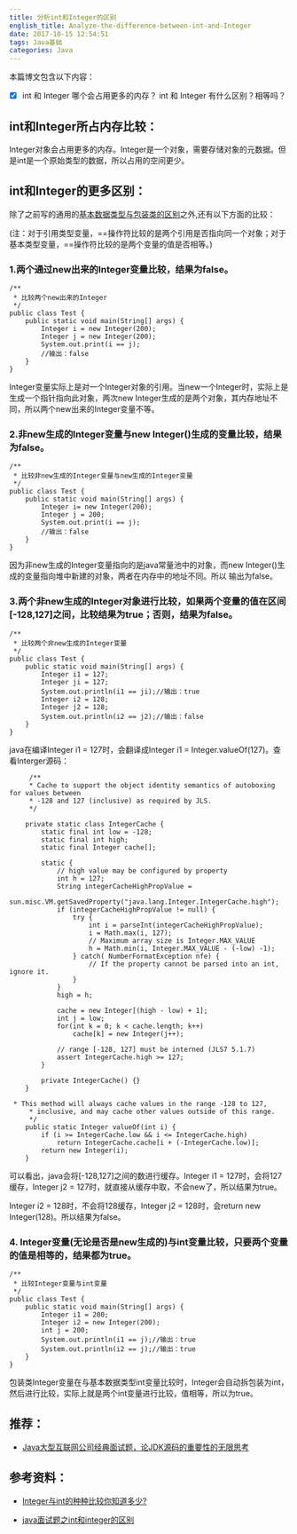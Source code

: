 ```yaml
---
title: 分析int和Integer的区别
english_title: Analyze-the-difference-between-int-and-Integer
date: 2017-10-15 12:54:51
tags: Java基础
categories: Java
---
```

本篇博文包含以下内容：

- [x] int 和 Integer 哪个会占用更多的内存？ int 和 Integer 有什么区别？相等吗？

## int和Integer所占内存比较：
Integer对象会占用更多的内存。Integer是一个对象，需要存储对象的元数据。但是int是一个原始类型的数据，所以占用的空间更少。

## int和Integer的更多区别：
除了之前写的通用的[基本数据类型与包装类的区别](https://amyyanjie.github.io/2017/10/08/Brief-Analysis-on-the-Differences-between-Java-Primitives-and-Wrappers/)之外,还有以下方面的比较：

(注：对于引用类型变量，==操作符比较的是两个引用是否指向同一个对象；对于基本类型变量，==操作符比较的是两个变量的值是否相等。)

### 1.两个通过new出来的Integer变量比较，结果为false。
```
/**
 * 比较两个new出来的Integer
 */
public class Test {
    public static void main(String[] args) {
        Integer i = new Integer(200);
        Integer j = new Integer(200);
        System.out.print(i == j);
        //输出：false
    }
}
```
Integer变量实际上是对一个Integer对象的引用。当new一个Integer时，实际上是生成一个指针指向此对象，两次new Integer生成的是两个对象，其内存地址不同，所以两个new出来的Integer变量不等。

<!--more-->

### 2.非new生成的Integer变量与new Integer()生成的变量比较，结果为false。
```
/**
 * 比较非new生成的Integer变量与new生成的Integer变量
 */
public class Test {
    public static void main(String[] args) {
        Integer i= new Integer(200);
        Integer j = 200;
        System.out.print(i == j);
        //输出：false
    }
}
```
因为非new生成的Integer变量指向的是java常量池中的对象，而new Integer()生成的变量指向堆中新建的对象，两者在内存中的地址不同。所以  输出为false。


### 3.两个非new生成的Integer对象进行比较，如果两个变量的值在区间[-128,127]之间，比较结果为true；否则，结果为false。
```
/**
 * 比较两个非new生成的Integer变量
 */
public class Test {
    public static void main(String[] args) {
        Integer i1 = 127;
        Integer ji = 127;
        System.out.println(i1 == ji);//输出：true
        Integer i2 = 128;
        Integer j2 = 128;
        System.out.println(i2 == j2);//输出：false
    }
}
```
java在编译Integer i1 = 127时，会翻译成Integer i1 = Integer.valueOf(127)。查看Interger源码：
```
     /**
     * Cache to support the object identity semantics of autoboxing for values between
     * -128 and 127 (inclusive) as required by JLS.
     */

    private static class IntegerCache {
        static final int low = -128;
        static final int high;
        static final Integer cache[];

        static {
            // high value may be configured by property
            int h = 127;
            String integerCacheHighPropValue =
                sun.misc.VM.getSavedProperty("java.lang.Integer.IntegerCache.high");
            if (integerCacheHighPropValue != null) {
                try {
                    int i = parseInt(integerCacheHighPropValue);
                    i = Math.max(i, 127);
                    // Maximum array size is Integer.MAX_VALUE
                    h = Math.min(i, Integer.MAX_VALUE - (-low) -1);
                } catch( NumberFormatException nfe) {
                    // If the property cannot be parsed into an int, ignore it.
                }
            }
            high = h;

            cache = new Integer[(high - low) + 1];
            int j = low;
            for(int k = 0; k < cache.length; k++)
                cache[k] = new Integer(j++);

            // range [-128, 127] must be interned (JLS7 5.1.7)
            assert IntegerCache.high >= 127;
        }

        private IntegerCache() {}
    }
```
```
 * This method will always cache values in the range -128 to 127,
     * inclusive, and may cache other values outside of this range.
     */
    public static Integer valueOf(int i) {
        if (i >= IntegerCache.low && i <= IntegerCache.high)
            return IntegerCache.cache[i + (-IntegerCache.low)];
        return new Integer(i);
    }
```
可以看出，java会将[-128,127]之间的数进行缓存。Integer i1 = 127时，会将127缓存，Integer j2 = 127时，就直接从缓存中取，不会new了，所以结果为true。

Integer i2 = 128时，不会将128缓存，Integer j2 = 128时，会return new Integer(128)。所以结果为false。

### 4. Integer变量(无论是否是new生成的)与int变量比较，只要两个变量的值是相等的，结果都为true。
```
/**
 * 比较Integer变量与int变量
 */
public class Test {
    public static void main(String[] args) {
        Integer i1 = 200;
        Integer i2 = new Integer(200);
        int j = 200;
        System.out.println(i1 == j);//输出：true
        System.out.println(i2 == j);//输出：true
    }
}
```
包装类Integer变量在与基本数据类型int变量比较时，Integer会自动拆包装为int，然后进行比较，实际上就是两个int变量进行比较，值相等，所以为true。

## 推荐：
* [Java大型互联网公司经典面试题，论JDK源码的重要性的无限思考](https://mp.weixin.qq.com/s/xf1USfUFBGYZZB68gbFHqg)

## 参考资料：
* [Integer与int的种种比较你知道多少?](https://www.cnblogs.com/liuling/archive/2013/05/05/intAndInteger.html)

* [java面试题之int和integer的区别](https://www.cnblogs.com/guodongdidi/p/6953217.html)

